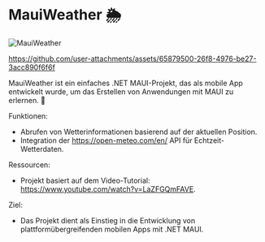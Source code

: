 # MauiWeather 🌦️

![MauiWeather](https://github.com/user-attachments/assets/c5e9e2d6-1c81-43c0-9895-facb2f220a75)

https://github.com/user-attachments/assets/65879500-26f8-4976-be27-3acc890f6f6f

MauiWeather ist ein einfaches .NET MAUI-Projekt, das als mobile App entwickelt wurde, um das Erstellen von Anwendungen mit MAUI zu erlernen. 🚀

Funktionen:
- Abrufen von Wetterinformationen basierend auf der aktuellen Position.
- Integration der https://open-meteo.com/en/ API für Echtzeit-Wetterdaten.

Ressourcen:
- Projekt basiert auf dem Video-Tutorial: https://www.youtube.com/watch?v=LaZFGQmFAVE.

Ziel:
- Das Projekt dient als Einstieg in die Entwicklung von plattformübergreifenden mobilen Apps mit .NET MAUI.

